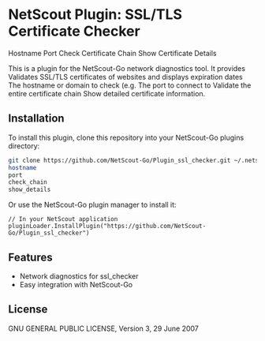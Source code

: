 # NetScout Plugin: SSL/TLS Certificate Checker
Hostname
Port
Check Certificate Chain
Show Certificate Details

This is a plugin for the NetScout-Go network diagnostics tool. It provides Validates SSL/TLS certificates of websites and displays expiration dates
The hostname or domain to check (e.g.
The port to connect to
Validate the entire certificate chain
Show detailed certificate information.

## Installation

To install this plugin, clone this repository into your NetScout-Go plugins directory:

```bash
git clone https://github.com/NetScout-Go/Plugin_ssl_checker.git ~/.netscout/plugins/ssl_checker
hostname
port
check_chain
show_details
```

Or use the NetScout-Go plugin manager to install it:

```
// In your NetScout application
pluginLoader.InstallPlugin("https://github.com/NetScout-Go/Plugin_ssl_checker")
```

## Features

- Network diagnostics for ssl_checker
- Easy integration with NetScout-Go

## License

GNU GENERAL PUBLIC LICENSE, Version 3, 29 June 2007
